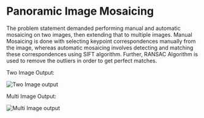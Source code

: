 # Panoramic Image Mosaicing

The problem statement demanded performing manual and automatic mosaicing on two images, then extending that to multiple images. Manual Mosaicing is done with selecting keypoint correspondences manually from the image, whereas automatic mosaicing involves detecting and matching these correspondences using SIFT algorithm. Further, RANSAC Algorithm is used to remove the outliers in order to get perfect matches.

Two Image Output:

![Two Image output](https://github.com/NiharGupte/ImageMosaic/results/auto_cropped_norm_1_auto-ransac.jpg?raw=true)

Multi Image Output:

![Multi Image output](https://github.com/NiharGupte/ImageMosaic/results/general_norm_0_auto-ransac.jpg?raw=true)


